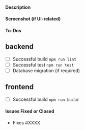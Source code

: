 #### Description

#### Screenshot (if UI-related)

#### To-Dos

## backend
- [ ] Successful build `npm run lint`
- [ ] Successful test `npm run test`
- [ ] Database migration (if required)

## frontend
- [ ] Successful build `npm run build`

#### Issues Fixed or Closed

- Fixes #XXXX